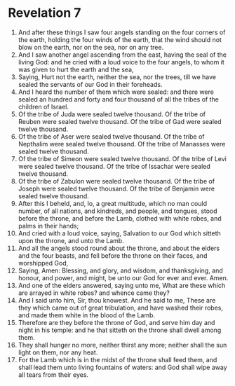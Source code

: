 ﻿# Revelation 7
1. And after these things I saw four angels standing on the four corners of the earth, holding the four winds of the earth, that the wind should not blow on the earth, nor on the sea, nor on any tree. 
2. And I saw another angel ascending from the east, having the seal of the living God: and he cried with a loud voice to the four angels, to whom it was given to hurt the earth and the sea, 
3. Saying, Hurt not the earth, neither the sea, nor the trees, till we have sealed the servants of our God in their foreheads. 
4. And I heard the number of them which were sealed: and there were sealed an hundred and forty and four thousand of all the tribes of the children of Israel. 
5. Of the tribe of Juda were sealed twelve thousand. Of the tribe of Reuben were sealed twelve thousand. Of the tribe of Gad were sealed twelve thousand. 
6. Of the tribe of Aser were sealed twelve thousand. Of the tribe of Nepthalim were sealed twelve thousand. Of the tribe of Manasses were sealed twelve thousand. 
7. Of the tribe of Simeon were sealed twelve thousand. Of the tribe of Levi were sealed twelve thousand. Of the tribe of Issachar were sealed twelve thousand. 
8. Of the tribe of Zabulon were sealed twelve thousand. Of the tribe of Joseph were sealed twelve thousand. Of the tribe of Benjamin were sealed twelve thousand. 
9. After this I beheld, and, lo, a great multitude, which no man could number, of all nations, and kindreds, and people, and tongues, stood before the throne, and before the Lamb, clothed with white robes, and palms in their hands; 
10. And cried with a loud voice, saying, Salvation to our God which sitteth upon the throne, and unto the Lamb. 
11. And all the angels stood round about the throne, and about the elders and the four beasts, and fell before the throne on their faces, and worshipped God, 
12. Saying, Amen: Blessing, and glory, and wisdom, and thanksgiving, and honour, and power, and might, be unto our God for ever and ever. Amen. 
13. And one of the elders answered, saying unto me, What are these which are arrayed in white robes? and whence came they? 
14. And I said unto him, Sir, thou knowest. And he said to me, These are they which came out of great tribulation, and have washed their robes, and made them white in the blood of the Lamb. 
15. Therefore are they before the throne of God, and serve him day and night in his temple: and he that sitteth on the throne shall dwell among them. 
16. They shall hunger no more, neither thirst any more; neither shall the sun light on them, nor any heat. 
17. For the Lamb which is in the midst of the throne shall feed them, and shall lead them unto living fountains of waters: and God shall wipe away all tears from their eyes. 
